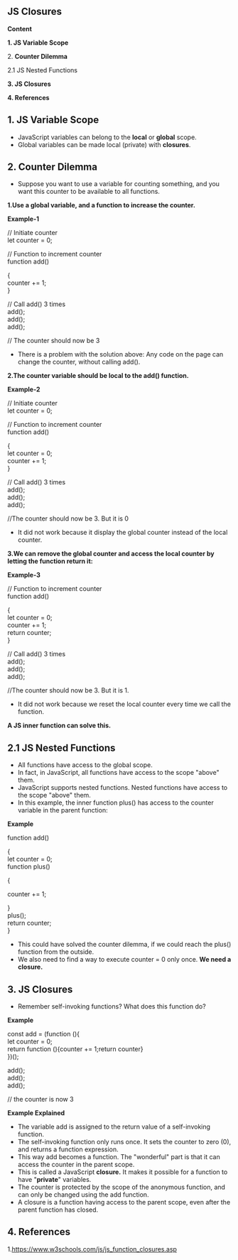 ## JS Closures

**Content**

**1. JS Variable Scope**

2\. **Counter Dilemma**

2.1 JS Nested Functions

**3. JS Closures**

**4. References**

## 1. JS Variable Scope

-   JavaScript variables can belong to the **local** or **global** scope.
-   Global variables can be made local (private) with **closures**.

## 2. Counter Dilemma

-   Suppose you want to use a variable for counting something, and you want this counter to be available to all functions.

**1.Use a global variable, and a function to increase the counter.**

**Example-1**

// Initiate counter  
let counter = 0;

// Function to increment counter  
function add()

{  
counter += 1;  
}

// Call add() 3 times  
add();  
add();  
add();

// The counter should now be 3

-   There is a problem with the solution above: Any code on the page can change the counter, without calling add().

**2.The counter variable should be local to the add() function.**

**Example-2**

// Initiate counter  
let counter = 0;

// Function to increment counter  
function add()

{  
let counter = 0;  
counter += 1;  
}

// Call add() 3 times  
add();  
add();  
add();

//The counter should now be 3. But it is 0

-   It did not work because it display the global counter instead of the local counter.

**3.We can remove the global counter and access the local counter by letting the function return it:**

**Example-3**

// Function to increment counter  
function add()

{  
let counter = 0;  
counter += 1;  
return counter;  
}

// Call add() 3 times  
add();  
add();  
add();

//The counter should now be 3. But it is 1.

-   It did not work because we reset the local counter every time we call the function.

**A JS inner function can solve this.**

## 2.1 JS Nested Functions

-   All functions have access to the global scope.
-   In fact, in JavaScript, all functions have access to the scope "above" them.
-   JavaScript supports nested functions. Nested functions have access to the scope "above" them.
-   In this example, the inner function plus() has access to the counter variable in the parent function:

**Example**

function add()

{  
let counter = 0;  
function plus()

{

counter += 1;

}  
plus();  
return counter;  
}

-   This could have solved the counter dilemma, if we could reach the plus() function from the outside.
-   We also need to find a way to execute counter = 0 only once. **We need a closure.**

## 3. JS Closures

-   Remember self-invoking functions? What does this function do?

**Example**

const add = (function (){  
let counter = 0;  
return function (){counter += 1;return counter}  
})();

add();  
add();  
add();

// the counter is now 3

**Example Explained**

-   The variable add is assigned to the return value of a self-invoking function.
-   The self-invoking function only runs once. It sets the counter to zero (0), and returns a function expression.
-   This way add becomes a function. The "wonderful" part is that it can access the counter in the parent scope.
-   This is called a JavaScript **closure.** It makes it possible for a function to have "**private**" variables.
-   The counter is protected by the scope of the anonymous function, and can only be changed using the add function.
-   A closure is a function having access to the parent scope, even after the parent function has closed.

## 4. References

1.https://www.w3schools.com/js/js_function_closures.asp
